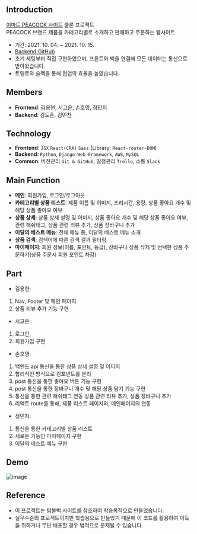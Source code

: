 ## Introduction
[이마트 PEACOCK 사이트](https://peacock.emart.com/peacockMain/main.do) 클론 프로젝트<br>
PEACOCK 브랜드 제품을 카테고리별로 소개하고 판매하고 주문하는 웹사이트
- 기간: 2021. 10. 04. ~ 2021. 10. 15.
- [Backend GitHub](https://github.com/wecode-bootcamp-korea/25-1st-MECOOK-backend)
- 초기 세팅부터 직접 구현하였으며, 프론트와 백을 연결해 모든 데이터는 통신으로 받아왔습니다.
- 트렐로와 슬랙을 통해 협업의 효율을 높였습니다.

## Members
- **Frontend**: 김용현, 서고운, 손호영, 정민지
- **Backend**: 김도훈, 김민찬


## Technology
- **Frontend**: `JSX` `React(CRA)` `Sass` (Library: `React-router-DOM`)
- **Backend**: `Python`, `Django Web Framework`, `AWS`, `MySQL`
- **Common**: 버전관리 `Git & GitHub`, 일정관리 `Trello`, 소통 `Slack`

## Main Function
- **메인**: 회원가입, 로그인/로그아웃
- **카테고리별 상품 리스트**: 제품 이름 및 이미지, 조리시간, 용량, 상품 좋아요 개수 및 해당 상품 좋아요 여부
- **상품 상세**: 상품 상세 설명 및 이미지, 상품 좋아요 개수 및 해당 상품 좋아요 여부, 관련 해쉬태그, 상품 관련 리뷰 추가, 상품 장바구니 추가
- **이달의 베스트 메뉴**: 전체 메뉴 중, 이달의 베스트 메뉴 소개
- **상품 검색**: 검색어에 따른 검색 결과 필터링
- **마이페이지**: 회원 정보(이름, 포인트, 등급), 장바구니 상품 삭제 및 선택한 상품 주문하기(상품 주문시 회원 포인트 차감)

## Part
- 김용현: 
 1. Nav, Footer 및 메인 페이지
 2. 상품 리뷰 추가 기능 구현
- 서고운: 
 1. 로그인, 
 2. 회원가입 구현
- 손호영: 
 1. 백엔드 api 통신을 통한 상품 상세 설명 및 이미지
 2. 합리적인 방식으로 컴포넌트를 분리
 3. post 통신을 통한 좋아요 버튼 기능 구현
 4. post 통신을 통한 장바구니 개수 및 해당 상품 담기 기능 구현
 5. 통신을 통한 관련 해쉬태그 연동 상품 관련 리뷰 추가, 상품 장바구니 추가
 6. 리액트 route를 통해, 제품 리스트 페이지와, 메인페이지의 연동
- 정민지: 
 1. 통신을 통한 카테고리별 상품 리스트 
 2. 새로운 기능인 마이페이지 구현 
 3. 이달의 베스트 메뉴 구현

## Demo
![image](https://user-images.githubusercontent.com/20683436/137589523-7a689221-91e5-4143-a563-833477358051.png)


## Reference
- 이 프로젝트는 텀블벅 사이트를 참조하여 학습목적으로 만들었습니다.
- 실무수준의 프로젝트이지만 학습용으로 만들었기 때문에 이 코드를 활용하여 이득을 취하거나 무단 배포할 경우 법적으로 문제될 수 있습니다.
